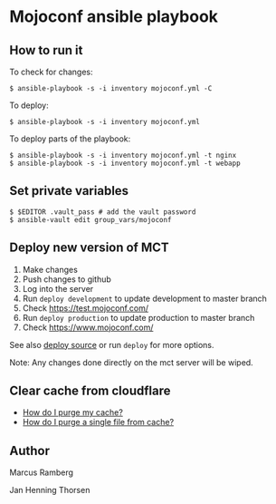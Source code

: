 # Mojoconf ansible playbook

## How to run it

To check for changes:

    $ ansible-playbook -s -i inventory mojoconf.yml -C

To deploy:

    $ ansible-playbook -s -i inventory mojoconf.yml

To deploy parts of the playbook:

    $ ansible-playbook -s -i inventory mojoconf.yml -t nginx
    $ ansible-playbook -s -i inventory mojoconf.yml -t webapp

## Set private variables

    $ $EDITOR .vault_pass # add the vault password
    $ ansible-vault edit group_vars/mojoconf

## Deploy new version of MCT

1. Make changes
2. Push changes to github
3. Log into the server
4. Run `deploy development` to update development to master branch
5. Check https://test.mojoconf.com/
6. Run `deploy production` to update production to master branch
7. Check https://www.mojoconf.com/

See also [deploy source](https://github.com/mojoconf/mojoconf-ansible/blob/master/roles/mct/files/deploy)
or run `deploy` for more options.

Note: Any changes done directly on the mct server will be wiped.

## Clear cache from cloudflare

* [How do I purge my cache?](https://support.cloudflare.com/hc/en-us/articles/200169246-How-do-I-purge-my-cache-)
* [How do I purge a single file from cache?](https://support.cloudflare.com/hc/en-us/articles/200169386-How-do-I-purge-a-single-file-from-cache-)

## Author

Marcus Ramberg

Jan Henning Thorsen
